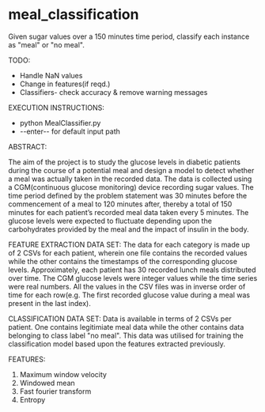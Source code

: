 # meal_classification
Given sugar values over a 150 minutes time period, classify each instance as "meal" or "no meal".

TODO:
- Handle NaN values
- Change in features(if reqd.)
- Classifiers- check accuracy & remove warning messages

EXECUTION INSTRUCTIONS:

- python MealClassifier.py
- --enter-- for default input path

ABSTRACT:

The aim of the project is to study the glucose levels in diabetic patients during the course of a potential meal and design a model to detect whether a meal was actually taken in the recorded data. The data is collected using a CGM(continuous glucose monitoring) device recording sugar values. 
The time period defined by the problem statement was 30 minutes before the commencement of a meal to 120 minutes after, thereby a total of 150 minutes for each patient’s recorded meal data taken every 5 minutes. The glucose levels were expected to fluctuate depending upon the carbohydrates provided by the meal and the impact of insulin in the body.

FEATURE EXTRACTION DATA SET:
The data for each category is made up of 2 CSVs for each patient, wherein one file contains the recorded values while the other contains the timestamps of the corresponding glucose levels. Approximately, each patient has 30 recorded lunch meals distributed over time. The CGM glucose levels were integer values while the time series were real numbers. All the values in the CSV files was in inverse order of time for each row(e.g. The first recorded glucose value during a meal was present in the last index).

CLASSIFICATION DATA SET:
Data is available in terms of 2 CSVs per patient. One contains legitimiate meal data while the other contains data belonging to class label "no meal". This data was utilised for training the classification model based upon the features extracted previously.

FEATURES:
1. Maximum window velocity
2. Windowed mean
3. Fast fourier transform
4. Entropy

